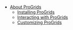 * [About ProGrids](index)
  * [Installing ProGrids](install)
  * [Interacting with ProGrids](interface)
  * [Customizing ProGrids](preferences)

